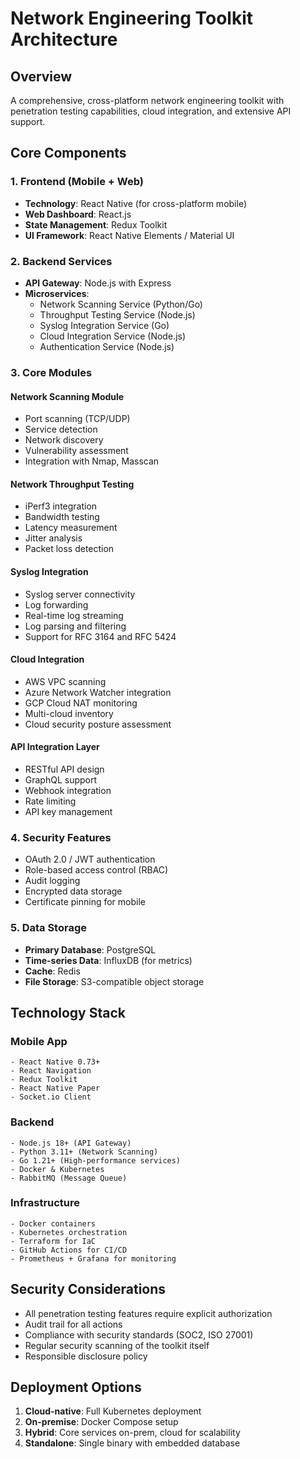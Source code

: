 # Network Engineering Toolkit Architecture

## Overview
A comprehensive, cross-platform network engineering toolkit with penetration testing capabilities, cloud integration, and extensive API support.

## Core Components

### 1. Frontend (Mobile + Web)
- **Technology**: React Native (for cross-platform mobile)
- **Web Dashboard**: React.js
- **State Management**: Redux Toolkit
- **UI Framework**: React Native Elements / Material UI

### 2. Backend Services
- **API Gateway**: Node.js with Express
- **Microservices**: 
  - Network Scanning Service (Python/Go)
  - Throughput Testing Service (Node.js)
  - Syslog Integration Service (Go)
  - Cloud Integration Service (Node.js)
  - Authentication Service (Node.js)

### 3. Core Modules

#### Network Scanning Module
- Port scanning (TCP/UDP)
- Service detection
- Network discovery
- Vulnerability assessment
- Integration with Nmap, Masscan

#### Network Throughput Testing
- iPerf3 integration
- Bandwidth testing
- Latency measurement
- Jitter analysis
- Packet loss detection

#### Syslog Integration
- Syslog server connectivity
- Log forwarding
- Real-time log streaming
- Log parsing and filtering
- Support for RFC 3164 and RFC 5424

#### Cloud Integration
- AWS VPC scanning
- Azure Network Watcher integration
- GCP Cloud NAT monitoring
- Multi-cloud inventory
- Cloud security posture assessment

#### API Integration Layer
- RESTful API design
- GraphQL support
- Webhook integration
- Rate limiting
- API key management

### 4. Security Features
- OAuth 2.0 / JWT authentication
- Role-based access control (RBAC)
- Audit logging
- Encrypted data storage
- Certificate pinning for mobile

### 5. Data Storage
- **Primary Database**: PostgreSQL
- **Time-series Data**: InfluxDB (for metrics)
- **Cache**: Redis
- **File Storage**: S3-compatible object storage

## Technology Stack

### Mobile App
```
- React Native 0.73+
- React Navigation
- Redux Toolkit
- React Native Paper
- Socket.io Client
```

### Backend
```
- Node.js 18+ (API Gateway)
- Python 3.11+ (Network Scanning)
- Go 1.21+ (High-performance services)
- Docker & Kubernetes
- RabbitMQ (Message Queue)
```

### Infrastructure
```
- Docker containers
- Kubernetes orchestration
- Terraform for IaC
- GitHub Actions for CI/CD
- Prometheus + Grafana for monitoring
```

## Security Considerations
- All penetration testing features require explicit authorization
- Audit trail for all actions
- Compliance with security standards (SOC2, ISO 27001)
- Regular security scanning of the toolkit itself
- Responsible disclosure policy

## Deployment Options
1. **Cloud-native**: Full Kubernetes deployment
2. **On-premise**: Docker Compose setup
3. **Hybrid**: Core services on-prem, cloud for scalability
4. **Standalone**: Single binary with embedded database